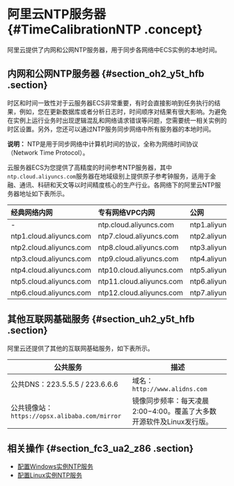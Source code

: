 # 阿里云NTP服务器 {#TimeCalibrationNTP .concept}

阿里云提供了内网和公网NTP服务器，用于同步各网络中ECS实例的本地时间。

## 内网和公网NTP服务器 {#section_oh2_y5t_hfb .section}

时区和时间一致性对于云服务器ECS非常重要，有时会直接影响到任务执行的结果，例如，您在更新数据库或者分析日志时，时间顺序对结果有很大影响。为避免在实例上运行业务时出现逻辑混乱和网络请求错误等问题，您需要统一相关实例的时区设置。另外，您还可以通过NTP服务同步网络中所有服务器的本地时间。

**说明：** NTP是用于同步网络中计算机时间的协议，全称为网络时间协议（Network Time Protocol）。

云服务器ECS为您提供了高精度的时间参考NTP服务器，其中`ntp.cloud.aliyuncs.com`服务器在地域级别上提供原子参考钟服务，适用于金融、通讯、科研和天文等以时间精度核心的生产行业。各网络下的阿里云NTP服务器地址如下表所示。

|经典网络内网|专有网络VPC内网|公网|
|:-----|:--------|:-|
|-|ntp.cloud.aliyuncs.com|ntp1.aliyun.com|
|ntp1.cloud.aliyuncs.com|ntp7.cloud.aliyuncs.com|ntp2.aliyun.com|
|ntp2.cloud.aliyuncs.com|ntp8.cloud.aliyuncs.com|ntp3.aliyun.com|
|ntp3.cloud.aliyuncs.com|ntp9.cloud.aliyuncs.com|ntp4.aliyun.com|
|ntp4.cloud.aliyuncs.com|ntp10.cloud.aliyuncs.com|ntp5.aliyun.com|
|ntp5.cloud.aliyuncs.com|ntp11.cloud.aliyuncs.com|ntp6.aliyun.com|
|ntp6.cloud.aliyuncs.com|ntp12.cloud.aliyuncs.com|ntp7.aliyun.com|

## 其他互联网基础服务 {#section_uh2_y5t_hfb .section}

阿里云还提供了其他的互联网基础服务，如下表所示。

|公共服务|描述|
|----|--|
|公共DNS：223.5.5.5 / 223.6.6.6|域名：`http://www.alidns.com`|
|公共镜像站：`https://opsx.alibaba.com/mirror`|镜像同步频率：每天凌晨2:00−4:00。覆盖了大多数开源软件及Linux发行版。|

## 相关操作 {#section_fc3_ua2_z86 .section}

-   [配置Windows实例NTP服务](intl.zh-CN/实例/管理实例/同步服务器本地时间/配置Windows实例NTP服务.md#)
-   [配置Linux实例NTP服务](intl.zh-CN/实例/管理实例/同步服务器本地时间/配置Linux实例NTP服务.md#)

